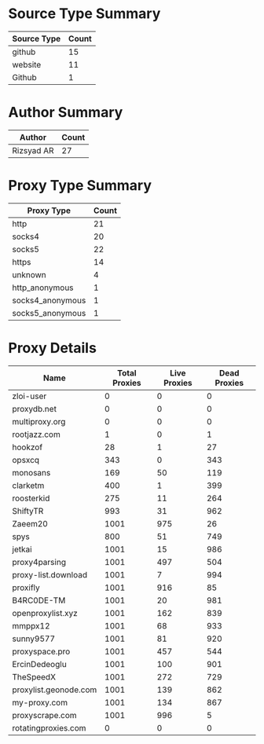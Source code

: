 # Source Type Summary

| Source Type | Count |
|-------------|-------|
| github | 15 |
| website | 11 |
| Github | 1 |


# Author Summary

| Author | Count |
|--------|-------|
| Rizsyad AR | 27 |


# Proxy Type Summary

| Proxy Type | Count |
|------------|-------|
| http | 21 |
| socks4 | 20 |
| socks5 | 22 |
| https | 14 |
| unknown | 4 |
| http_anonymous | 1 |
| socks4_anonymous | 1 |
| socks5_anonymous | 1 |


# Proxy Details

| Name | Total Proxies | Live Proxies | Dead Proxies |
|------|---------------|--------------|---------------|
| zloi-user | 0 | 0 | 0 |
| proxydb.net | 0 | 0 | 0 |
| multiproxy.org | 0 | 0 | 0 |
| rootjazz.com | 1 | 0 | 1 |
| hookzof | 28 | 1 | 27 |
| opsxcq | 343 | 0 | 343 |
| monosans | 169 | 50 | 119 |
| clarketm | 400 | 1 | 399 |
| roosterkid | 275 | 11 | 264 |
| ShiftyTR | 993 | 31 | 962 |
| Zaeem20 | 1001 | 975 | 26 |
| spys | 800 | 51 | 749 |
| jetkai | 1001 | 15 | 986 |
| proxy4parsing | 1001 | 497 | 504 |
| proxy-list.download | 1001 | 7 | 994 |
| proxifly | 1001 | 916 | 85 |
| B4RC0DE-TM | 1001 | 20 | 981 |
| openproxylist.xyz | 1001 | 162 | 839 |
| mmppx12 | 1001 | 68 | 933 |
| sunny9577 | 1001 | 81 | 920 |
| proxyspace.pro | 1001 | 457 | 544 |
| ErcinDedeoglu | 1001 | 100 | 901 |
| TheSpeedX | 1001 | 272 | 729 |
| proxylist.geonode.com | 1001 | 139 | 862 |
| my-proxy.com | 1001 | 134 | 867 |
| proxyscrape.com | 1001 | 996 | 5 |
| rotatingproxies.com | 0 | 0 | 0 |

